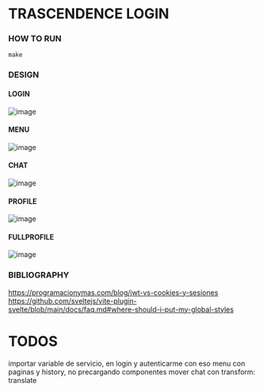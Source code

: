 # TRASCENDENCE LOGIN

### HOW TO RUN

    make

### DESIGN

#### LOGIN

![image](https://github.com/marc459/42ApiNodeAuth/blob/master/README/login.png)


#### MENU

![image](https://github.com/marc459/42ApiNodeAuth/blob/master/README/menu.png)

#### CHAT

![image](https://github.com/marc459/42ApiNodeAuth/blob/master/README/chatdesign.png)

#### PROFILE

![image](https://github.com/marc459/42ApiNodeAuth/blob/master/README/profile.png)

#### FULLPROFILE

![image](https://github.com/marc459/42ApiNodeAuth/blob/master/README/fullprofile.png)





### BIBLIOGRAPHY

https://programacionymas.com/blog/jwt-vs-cookies-y-sesiones
https://github.com/sveltejs/vite-plugin-svelte/blob/main/docs/faq.md#where-should-i-put-my-global-styles

# TODOS

 importar variable de servicio, en login y autenticarme con eso
 menu con paginas y history, no precargando componentes
 mover chat con transform: translate